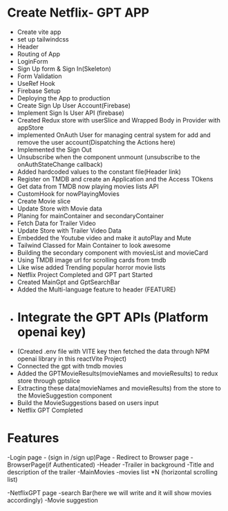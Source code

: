 # Create Netflix- GPT APP
   - Create vite app
   - set up tailwindcss
   - Header
   - Routing of App
   - LoginForm
   - Sign Up form & Sign In(Skeleton)
   - Form Validation
   - UseRef Hook
   - Firebase Setup
   - Deploying the App to production
   - Create Sign Up User Account(Firebase)
   - Implement Sign Is User API (firebase)
   - Created Redux store with userSlice and Wrapped Body in Provider with appStore
   -  implemented OnAuth User for managing central system for add and remove the user account(Dispatching the      Actions here)
   - Implemented the Sign Out
   - Unsubscribe when the component unmount (unsubscribe to the onAuthStateChange callback)
   - Added hardcoded values to the constant file(Header link)
   - Register on TMDB and create an Application and the Access TOkens
   - Get data from TMDB now playing movies lists API
   - CustomHook for nowPlayingMovies
   - Create Movie slice
   - Update Store with Movie data
   - Planing for mainContainer and secondaryContainer
   - Fetch Data for Trailer Video
   - Update Store with Trailer Video Data
   - Embedded the Youtube video and make it autoPlay and Mute
   - Tailwind Classed for Main Container to look awesome
   - Building the secondary component with moviesList and movieCard
   - Using TMDB image url for scrolling cards from tmdb
   - Like wise added Trending popular horror movie lists
   - Netflix Project Completed and GPT part Started
   - Created MainGpt and GptSearchBar
   - Added the Multi-language feature to header (FEATURE)
   - # Integrate the GPT APIs (Platform openai key)
   - (Created .env file with VITE key then fetched the data through NPM openai library in this reactVite Project)
   - Connected the gpt with tmdb movies
   - Added the GPTMovieResults(movieNames and movieResults) to redux store through gptslice
   - Extracting these data(movieNames and movieResults) from the store to the MovieSuggestion component
   - Build the MovieSuggestions based on users input
   - Netflix GPT Completed 

 # Features
 -Login page
    - (sign in /sign up)Page
     - Redirect to Browser page
 -BrowserPage(if Authenticated)
   -Header
   -Trailer in background
   -Title and description of the trailer
   -MainMovies
     -movies list *N (horizontal scrolling list)

   -NetflixGPT page
     -search Bar(here we will write and it will show movies accordingly) 
     -Movie suggestion 